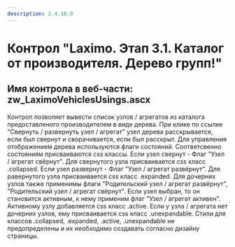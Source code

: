 ```yaml
---
description: 2.4.10.0
---
```


# Контрол "Laximo. Этап 3.1. Каталог от производителя. Дерево групп!"

## Имя контрола в веб-части: zw\_LaximoVehiclesUsings.ascx

Контрол позволяет вывести список узлов / агрегатов из каталога предоставленого производителем в виде дерева. При клике по ссылке "Свернуть / развернуть узел / агрегат" узел дерева расскрывается, если был свернут и сворачивается, если был расскрыт. Для управления отображением дерева используются флаги состояний. Соответсвенно состояниям присваиваются css классы. Если узел свернут - Флаг "Узел / агрегат свёрнут". Для свернутого узла присваивается css класс .collapsed. Если узел развернут - Флаг "Узел / агрегат развёрнут". Для равернутого узла присваивается css класс .expanded. Для дочерних узлов также применимы флаги "Родительский узел / агрегат развёрнут", "Родительский узел / агрегат свёрнут". Если узел выбран, то он становится активным, к нему применим флаг "Узел / агрегат активен". Активному узлу добавляется css класс .active. Если у узла / агрегата нет дочерних узлов, ему присваивается css класс .unexpandable. Стили для классов .collapsed, .expanded, .active, .unexpandable не предопределены и их необходимо создавать согласно дизайну страницы.

